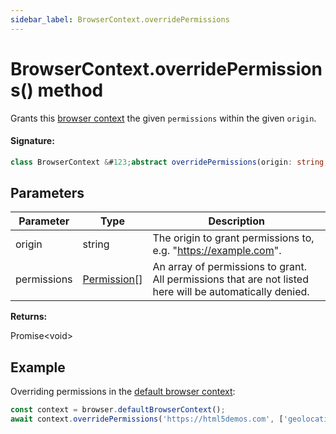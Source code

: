 ```yaml
---
sidebar_label: BrowserContext.overridePermissions
---
```


# BrowserContext.overridePermissions() method

Grants this [browser context](./puppeteer.browsercontext.md) the given `permissions` within the given `origin`.

#### Signature:

```typescript
class BrowserContext &#123;abstract overridePermissions(origin: string, permissions: Permission[]): Promise<void>;&#125;
```

## Parameters

| Parameter   | Type                                        | Description                                                                                              |
| ----------- | ------------------------------------------- | -------------------------------------------------------------------------------------------------------- |
| origin      | string                                      | The origin to grant permissions to, e.g. "https://example.com".                                          |
| permissions | [Permission](./puppeteer.permission.md)\[\] | An array of permissions to grant. All permissions that are not listed here will be automatically denied. |

**Returns:**

Promise&lt;void&gt;

## Example

Overriding permissions in the [default browser context](./puppeteer.browser.defaultbrowsercontext.md):

```ts
const context = browser.defaultBrowserContext();
await context.overridePermissions('https://html5demos.com', ['geolocation']);
```
